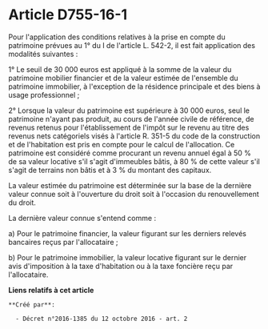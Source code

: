 # Article D755-16-1

Pour l'application des conditions relatives à la prise en compte du patrimoine prévues au 1° du I de l'article L. 542-2, il
est fait application des modalités suivantes : 

1° Le seuil de 30 000 euros est appliqué à la somme de la valeur du  patrimoine mobilier financier et de la valeur estimée de
l'ensemble du  patrimoine immobilier, à l'exception de la résidence principale et des  biens à usage professionnel ; 

2° Lorsque la  valeur du patrimoine est supérieure à 30 000 euros, seul le patrimoine  n'ayant pas produit, au cours de
l'année civile de référence, de revenus  retenus pour l'établissement de l'impôt sur le revenu au titre des  revenus nets
catégoriels visés à l'article R. 351-5 du code de la construction et de l'habitation est  pris en compte pour le calcul de
l'allocation. Ce patrimoine est  considéré comme procurant un revenu annuel égal à 50 % de sa valeur  locative s'il s'agit
d'immeubles bâtis, à 80 % de cette valeur s'il  s'agit de terrains non bâtis et à 3 % du montant des capitaux. 

La valeur estimée du patrimoine est déterminée sur la base de la  dernière valeur connue soit à l'ouverture du droit soit à
l'occasion du  renouvellement du droit. 

La dernière valeur connue s'entend comme : 

a) Pour le patrimoine financier, la valeur figurant sur les derniers relevés bancaires reçus par l'allocataire ; 

b) Pour le patrimoine immobilier, la valeur locative figurant sur le  dernier avis d'imposition à la taxe d'habitation ou à
la taxe foncière  reçu par l'allocataire.

**Liens relatifs à cet article**

	**Créé par**:

	  - Décret n°2016-1385 du 12 octobre 2016 - art. 2
